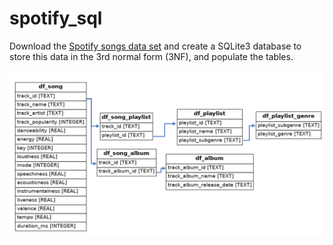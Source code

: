 # spotify_sql
Download the [Spotify songs data set](https://github.com/rfordatascience/tidytuesday/blob/master/data/2020/2020-01-21/readme.md) and create a SQLite3 database to store this data in the 3rd normal form (3NF), and populate the tables.
 
![diagram](diagram.png)
